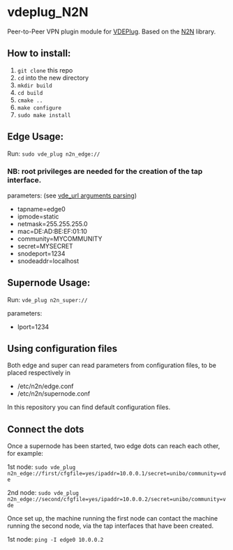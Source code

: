 # vdeplug_N2N
Peer-to-Peer VPN plugin module for [VDEPlug](https://github.com/rd235/vdeplug4). Based on the [N2N](https://github.com/ntop/n2n) library.
## How to install:

1. `git clone` this repo
2. `cd` into the new directory
3. `mkdir build`
4. `cd build`
5. `cmake ..`
6. `make configure `
7. `sudo make install`

## Edge Usage:

Run:
`sudo vde_plug n2n_edge://`

### NB: root privileges are needed for the creation of the tap interface.

parameters: (see [vde_url arguments parsing](https://github.com/rd235/vdeplug4/blob/master/doc/howto_create_a_vdeplug_plugin#L52))
- tapname=edge0 
- ipmode=static
- netmask=255.255.255.0
- mac=DE:AD:BE:EF:01:10
- community=MYCOMMUNITY
- secret=MYSECRET
- snodeport=1234
- snodeaddr=localhost

## Supernode Usage:

Run:
`vde_plug n2n_super://`

parameters:
- lport=1234

## Using configuration files

Both edge and super can read parameters from configuration files, to be placed respectively in
- /etc/n2n/edge.conf
- /etc/n2n/supernode.conf

In this repository you can find default configuration files.

## Connect the dots

Once a supernode has been started, two edge dots can reach each other, for example:

1st node:
`sudo vde_plug n2n_edge://first/cfgfile=yes/ipaddr=10.0.0.1/secret=unibo/community=vde`

2nd node:
`sudo vde_plug n2n_edge://second/cfgfile=yes/ipaddr=10.0.0.2/secret=unibo/community=vde`

Once set up, the machine running the first node can contact the machine running the second node, via the tap interfaces that
have been created.

1st node:
`ping -I edge0 10.0.0.2`


